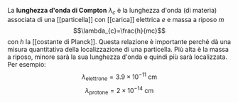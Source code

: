 La **lunghezza d'onda di Compton** $\lambda_{c}$ è la lunghezza d'onda (di materia) associata di una [[particella]] con [[carica]] elettrica $e$ e massa a riposo $m$
$$\lambda_{c}=\frac{h}{mc}$$
con $h$ la [[costante di Planck]]. Questa relazione è importante perché dà una misura quantitativa della localizzazione di una particella. Più alta è la massa a riposo, minore sarà la sua lunghezza d'onda e quindi più sarà localizzata. Per esempio:
$$\lambda_{\text{elettrone}}=3.9\times10^{-11}\text{ cm}$$
$$\lambda_{\text{protone}}=2\times10^{-14}\text{ cm}$$
